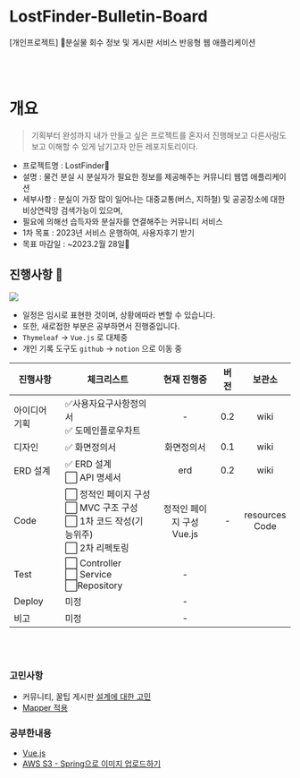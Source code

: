 # LostFinder-Bulletin-Board
[개인프로젝트] 🔨분실물 회수 정보 및 게시판 서비스  반응형 웹 애플리케이션 

<br>
<br>

# 개요
> 기획부터 완성까지 내가 만들고 싶은 프로젝트를 혼자서 진행해보고 다른사람도 보고 이해할 수 있게 남기고자 만든 레포지토리이다.
- 프로젝트명 : LostFinder👀
- 설명 : 물건 분실 시 분실자가 필요한 정보를 제공해주는 커뮤니티 웹앱 애플리케이션
- 세부사항 : 분실이 가장 많이 일어나는 대중교통(버스, 지하철) 및 공공장소에 대한 비상연락망 검색가능이 있으며, 
- 필요에 의해선 습득자와 분실자를 연결해주는 커뮤니티 서비스
- 1차 목표 : 2023년 서비스 운행하여, 사용자후기 받기 
- 목표 마감일 : ~2023.2월 28일📆


## 진행사항 📝
<img src="https://user-images.githubusercontent.com/104331549/184083892-955f28eb-0bca-4a4b-9920-f31adf6a4b0a.png">

- 일정은 임시로 표현한 것이며, 상황에따라 변할 수 있습니다.
- 또한, 새로접한 부분은 공부하면서 진행중입니다.
- `Thymeleaf` -> `Vue.js` 로 대체중
- 개인 기록 도구도 `github` -> `notion` 으로 이동 중

| 진행사항    | 체크리스트                                                           |        현재 진행중         | 버전  |        보관소         |
|---------|-----------------------------------------------------------------|:---------------------:|:---:|:------------------:
| 아이디어 기획 | ✅사용자요구사항정의서<br/> ✅ 도메인플로우차트                                     |           -           | 0.2 |        wiki        |
| 디자인     | ✅ 화면정의서                                                         |         화면정의서         | 0.1 |        wiki        |
| ERD 설계  | ✅ ERD 설계 <br/> ⬜ API 명세서                                    |          erd          | 0.2 |        wiki        |
| Code    | ⬜ 정적인 페이지 구성<br/>⬜ MVC 구조 구성<br/>⬜ 1차 코드 작성(기능위주)<br/>⬜ 2차 리펙토링 | 정적인 페이지 구성<br/>Vue.js |  -  | resources<br/>Code | 
| Test   | ⬜ Controller<br/>⬜ Service<br/>⬜Repository                      |           -           ||     |
| Deploy  | 미정                                                              |           -           |     || 
| 비고      | 미정                                                              |           -           |     ||  


<br></br>

### 고민사항 
 - 커뮤니티, 꿀팁 게시판 [설계에 대한 고민](https://rare-fire-f1c.notion.site/606d6dac5c344a3eba65bed524bd815b)
 - [Mapper 적용](https://rare-fire-f1c.notion.site/DTO-Mapper-64ce3f9fbe8246e8aca6999e626b0a79)


### 공부한내용
 - [Vue.js](https://rare-fire-f1c.notion.site/Vue-js-93562434b128495989405d0c9fb38ed6)
 - [AWS S3 - Spring으로 이미지 업로드하기](https://rare-fire-f1c.notion.site/S3-8d931a366d4342699d0f6e8535272e13)
